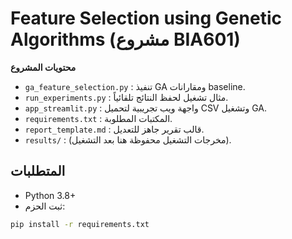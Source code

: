 # Feature Selection using Genetic Algorithms (مشروع BIA601)

**محتويات المشروع**
- `ga_feature_selection.py` : تنفيذ GA ومقارانات baseline.
- `run_experiments.py` : مثال تشغيل لحفظ النتائج تلقائياً.
- `app_streamlit.py` : واجهة ويب تجريبية لتحميل CSV وتشغيل GA.
- `requirements.txt` : المكتبات المطلوبة.
- `report_template.md` : قالب تقرير جاهز للتعديل.
- `results/` : (مخرجات التشغيل محفوظة هنا بعد التشغيل).

## المتطلبات
- Python 3.8+
- ثبت الحزم:
```bash
pip install -r requirements.txt
